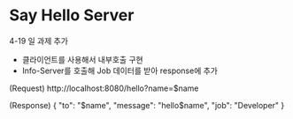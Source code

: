# Say Hello Server

4-19 일 과제 추가
  - 클라이언트를 사용해서 내부호출 구현
  - Info-Server를 호출해 Job 데이터를 받아 response에 추가

(Request)
http://localhost:8080/hello?name=$name

(Response)
{
"to": "$name",
"message": "hello$name",
"job": "Developer"
}
